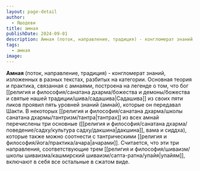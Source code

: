 ```yaml
---
layout: page-detail
author:
  - Яшодеви
title: амная
publishDate: 2024-09-01
description: Амная (поток, направление, традиция) - конгломерат знаний, изложенных в разных текстах, разбитых на категории. Основная теория и практика, связанная с амнаями, построена на легенде о том, что бог Садашива из своих пяти ликов проявил пять уровней знаний (амнай), которые он передавал Шакти.
tags:
  - амная
image:
---
```

**Амная** (поток, направление, традиция) - конгломерат знаний, изложенных в разных текстах, разбитых на категории. Основная теория и практика, связанная с амнаями, построена на легенде о том, что бог [[религия и философия/санатана дхарма/божества и демоны/божества и святые нашей традиции/шива/садашива|Садашива]] из своих пяти ликов проявил пять уровней знаний (амнай), которые он передавал Шакти. В некоторых [[религия и философия/санатана дхарма/школы санатана дхармы/тантризм/тантра|тантрах]] из всех амнай перечислены три основные ([[религия и философия/санатана дхарма/поведение/садху/культура садху/дакшина|дакшина]], вама и сиддха), которые также можно соотнести с тантрическими [[религия и философия/йога/практика/ачара|ачарами]]. Считается, что эти три направления, соответствующие трем [[религия и философия/шиваизм/школы шиваизма/кашмирский шиваизм/сапта-ратна/упайя|упайям]], включают в себя все остальные в сжатом виде.

